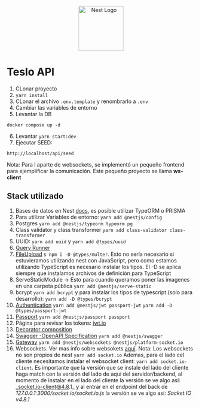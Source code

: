 <p align="center">
  <a href="http://nestjs.com/" target="blank"><img src="https://nestjs.com/img/logo-small.svg" width="120" alt="Nest Logo" /></a>
</p>

# Teslo API
1. CLonar proyecto
2. ```yarn install```
3. CLonar el archivo  ```.env.template``` y renombrarlo a ```.env```
4. Cambiar las variables de entorno
5. Levantar la DB
```
docker compose up -d
```
6. Levantar ```yarn start:dev```
7. Ejecutar SEED:
```
http://localhost/api/seed
```

Nota:
Para l aparte de websockets, se implementó un pequeño frontend para ejemplificar la comunicación. Este pequeño proyecto se llama __ws-client__

## Stack utilizado
1. Bases de datos en Nest [docs](https://docs.nestjs.com/techniques/database), es posible utilizar TypeORM o PRISMA
2. Para utilizar Variables de entorno: `yarn add @nestjs/config`
3. Postgres `yarn add @nestjs/typeorm typeorm pg`
4. Class validator y class transformer ```yarn add class-validator class-transformer```
5. UUID: `yarn add uuid` y `yarn add @types/uuid`
6. [Query Runner](https://orkhan.gitbook.io/typeorm/docs/insert-query-builder)
7. [FileUpload](https://docs.nestjs.com/techniques/file-upload) ```$ npm i -D @types/multer```. Esto no sería necesario si estuvieramos utilizando nest con JavaScript, pero como estamos utilizando TypeScript es necesario instalar los tipos. El -D se aplica siempre que instalamos archivos de definición para TypeScript
8. ServeStaticModule -> Esto para cuando queramos poner las imagenes en una carpeta pública ```yarn add @nestjs/serve-static```
9. bcrypt ```yarn add bcrypt``` y para instalar los tipos de typescript (solo para desarrollo): ```yarn add -D @types/bcrypt```
10. [Authentication](https://docs.nestjs.com/security/authentication) ```yarn add @nestjs/jwt passport-jwt``` ```yarn add -D @types/passport-jwt```
11. [Passport](https://docs.nestjs.com/recipes/passport) ```yarn add @nestjs/passport passport```
12. Página para revisar los tokens: [jwt.io](jwt.io)
13. [Decorator composition](https://docs.nestjs.com/custom-decorators#decorator-composition)
14. [Swagger -OpenAPI Specification](https://docs.nestjs.com/openapi/introduction)
```yarn add @nestjs/swagger```
15. [Gateway](https://docs.nestjs.com/websockets/gateways) 
```yarn add @nestjs/websockets @nestjs/platform-socket.io```
15. Websockets. Ver mas info sobre websokets [aquí](https://socket.io/). Nota: Los websockets no son propios de nest
```yarn add socket.io```
Ademas, para el lado cel cliente necesitamos instalar el websocket client: ```yarn add socket.io-client```. Es importante que la versión que se instale del lado del cliente haga match con la versión del lado de aquí del servidor/backend, al momento de instalar en el lado del cliente la versión se ve algo así: _socket.io-client@4.8.1_ y al entrar en el endpoint del back de _127.0.0.1:3000/socket.io/socket.io.js_ la versión se ve algo así: _Socket.IO v4.8.1_